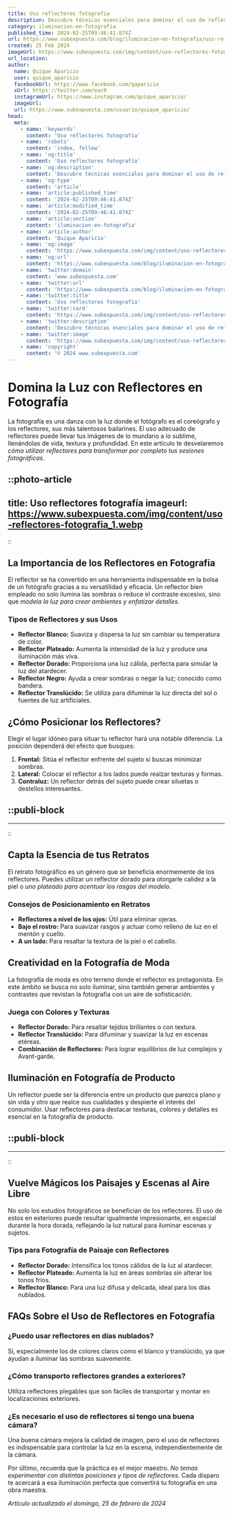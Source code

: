 ```yaml
---
title: Uso reflectores fotografía
description: Descubre técnicas esenciales para dominar el uso de reflectores y mejorar tus fotos. Consejos prácticos para capturar la luz perfecta.
category: iluminacion-en-fotografia
published_time: 2024-02-25T09:46:41.874Z
url: https://www.subexpuesta.com/blog/iluminacion-en-fotografia/uso-reflectores-fotografia
created: 25 Feb 2024
imageUrl: https://www.subexpuesta.com/img/content/uso-reflectores-fotografia_1.webp
url_location:
author:
  name: Quique Aparicio
  user: quique_aparicio
  facebookUrl: https://www.facebook.com/qaparicio
  xUrl: https://twitter.com/eac9
  instagramUrl: https://www.instagram.com/quique_aparicio/
  imageUrl: 
  url: https://www.subexpuesta.com/usuario/quique_aparicio/
head:
  meta:
    - name: 'keywords'
      content: 'Uso reflectores fotografía'
    - name: 'robots'
      content: 'index, follow'
    - name: 'og:title'
      content: 'Uso reflectores fotografía'
    - name: 'og:description'
      content: 'Descubre técnicas esenciales para dominar el uso de reflectores y mejorar tus fotos. Consejos prácticos para capturar la luz perfecta.'
    - name: 'og:type'
      content: 'article'
    - name: 'article:published_time'
      content: '2024-02-25T09:46:41.874Z'
    - name: 'article:modified_time'
      content: '2024-02-25T09:46:41.874Z'
    - name: 'article:section'
      content: 'iluminacion-en-fotografia'
    - name: 'article:author'
      content: 'Quique Aparicio'
    - name: 'og:image'
      content: 'https://www.subexpuesta.com/img/content/uso-reflectores-fotografia_1.webp'
    - name: 'og:url'
      content: 'https://www.subexpuesta.com/blog/iluminacion-en-fotografia/uso-reflectores-fotografia'
    - name: 'twitter:domain'
      content: 'www.subexpuesta.com'
    - name: 'twitter:url'
      content: 'https://www.subexpuesta.com/blog/iluminacion-en-fotografia/uso-reflectores-fotografia'
    - name: 'twitter:title'
      content: 'Uso reflectores fotografía'
    - name: 'twitter:card'
      content: 'https://www.subexpuesta.com/img/content/uso-reflectores-fotografia_1.webp'
    - name: 'twitter:description'
      content: 'Descubre técnicas esenciales para dominar el uso de reflectores y mejorar tus fotos. Consejos prácticos para capturar la luz perfecta.'
    - name: 'twitter:image'
      content: 'https://www.subexpuesta.com/img/content/uso-reflectores-fotografia_1.webp'
    - name: 'copyright'
      content: '© 2024 www.subexpuesta.com'
---
```

# Domina la Luz con Reflectores en Fotografía

La fotografía es una danza con la luz donde el fotógrafo es el coreógrafo y los reflectores, sus más talentosos bailarines. El uso adecuado de reflectores puede llevar tus imágenes de lo mundano a lo sublime, llenándolas de vida, textura y profundidad. En este artículo te desvelaremos *cómo utilizar reflectores para transformar por completo tus sesiones fotográficas*.


::photo-article
---
title: Uso reflectores fotografía
imageurl: https://www.subexpuesta.com/img/content/uso-reflectores-fotografia_1.webp
---
::


## La Importancia de los Reflectores en Fotografía

El reflector se ha convertido en una herramienta indispensable en la bolsa de un fotógrafo gracias a su versatilidad y eficacia. Un reflector bien empleado no solo ilumina las sombras o reduce el contraste excesivo, sino que *modela la luz para crear ambientes y enfatizar detalles*.

### Tipos de Reflectores y sus Usos

- **Reflector Blanco:** Suaviza y dispersa la luz sin cambiar su temperatura de color.
- **Reflector Plateado:** Aumenta la intensidad de la luz y produce una iluminación más viva.
- **Reflector Dorado:** Proporciona una luz cálida, perfecta para simular la luz del atardecer.
- **Reflector Negro:** Ayuda a crear sombras o negar la luz; conocido como bandera.
- **Reflector Translúcido:** Se utiliza para difuminar la luz directa del sol o fuentes de luz artificiales.

## ¿Cómo Posicionar los Reflectores?

Elegir el lugar idóneo para situar tu reflector hará una notable diferencia. La posición dependerá del efecto que busques:

1. **Frontal:** Sitúa el reflector enfrente del sujeto si buscas minimizar sombras.
2. **Lateral:** Colocar el reflector a los lados puede realzar texturas y formas.
3. **Contraluz:** Un reflector detrás del sujeto puede crear siluetas o destellos interesantes.


  ::publi-block
  ---
  ---
  ::
  
  
## Capta la Esencia de tus Retratos

El retrato fotográfico es un género que se beneficia enormemente de los reflectores. Puedes utilizar un reflector dorado para otorgarle calidez a la piel o *uno plateado para acentuar los rasgos del modelo*.

### Consejos de Posicionamiento en Retratos

- **Reflectores a nivel de los ojos:** Útil para eliminar ojeras.
- **Bajo el rostro:** Para suavizar rasgos y actuar como relleno de luz en el mentón y cuello.
- **A un lado:** Para resaltar la textura de la piel o el cabello.

## Creatividad en la Fotografía de Moda

La fotografía de moda es otro terreno donde el reflector es protagonista. En este ámbito se busca no solo iluminar, sino también generar ambientes y contrastes que revistan la fotografía con un aire de sofisticación.

### Juega con Colores y Texturas

- **Reflector Dorado:** Para resaltar tejidos brillantes o con textura.
- **Reflector Translúcido:** Para difuminar y suavizar la luz en escenas etéreas.
- **Combinación de Reflectores:** Para lograr equilibrios de luz complejos y Avant-garde.

## Iluminación en Fotografía de Producto

Un reflector puede ser la diferencia entre un producto que parezca plano y sin vida y otro que realce sus cualidades y despierte el interés del consumidor. Usar reflectores para destacar texturas, colores y detalles es esencial en la fotografía de producto.


  ::publi-block
  ---
  ---
  ::
  
  
## Vuelve Mágicos los Paisajes y Escenas al Aire Libre

No solo los estudios fotográficos se benefician de los reflectores. El uso de estos en exteriores puede resultar igualmente impresionante, en especial durante la hora dorada, reflejando la luz natural para iluminar escenas y sujetos.

### Tips para Fotografía de Paisaje con Reflectores

- **Reflector Dorado:** Intensifica los tonos cálidos de la luz al atardecer.
- **Reflector Plateado:** Aumenta la luz en áreas sombrías sin alterar los tonos fríos.
- **Reflector Blanco:** Para una luz difusa y delicada, ideal para los días nublados.

## FAQs Sobre el Uso de Reflectores en Fotografía

### ¿Puedo usar reflectores en días nublados?
Sí, especialmente los de colores claros como el blanco y translúcido, ya que ayudan a iluminar las sombras suavemente.

### ¿Cómo transporto reflectores grandes a exteriores?
Utiliza reflectores plegables que son fáciles de transportar y montar en localizaciones exteriores.

### ¿Es necesario el uso de reflectores si tengo una buena cámara?
Una buena cámara mejora la calidad de imagen, pero el uso de reflectores es indispensable para controlar la luz en la escena, independientemente de la cámara.

Por último, recuerda que la práctica es el mejor maestro. *No temas experimentar con distintas posiciones y tipos de reflectores*. Cada disparo te acercará a esa iluminación perfecta que convertirá tu fotografía en una obra maestra.

_Artículo actualizado el domingo, 25 de febrero de 2024_